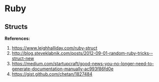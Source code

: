 # Ruby

## Structs

**References:**

1. https://www.leighhalliday.com/ruby-struct
1. http://blog.steveklabnik.com/posts/2012-09-01-random-ruby-tricks--struct-new
1. https://medium.com/startupcraft/good-news-you-no-longer-need-to-generate-documentation-manually-ac993f86fd0e
1. https://gist.github.com/chetan/1827484
